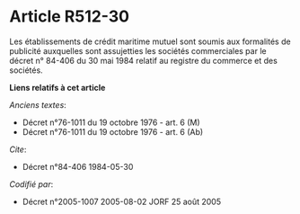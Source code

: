 # Article R512-30

Les établissements de crédit maritime mutuel sont soumis aux formalités de publicité auxquelles sont assujetties les sociétés
commerciales par le décret n° 84-406 du 30 mai 1984 relatif au registre du commerce et des sociétés.

**Liens relatifs à cet article**

_Anciens textes_:

  - Décret n°76-1011 du 19 octobre 1976 - art. 6 (M)
  - Décret n°76-1011 du 19 octobre 1976 - art. 6 (Ab)

_Cite_:

  - Décret n°84-406 1984-05-30

_Codifié par_:

  - Décret n°2005-1007 2005-08-02 JORF 25 août 2005
